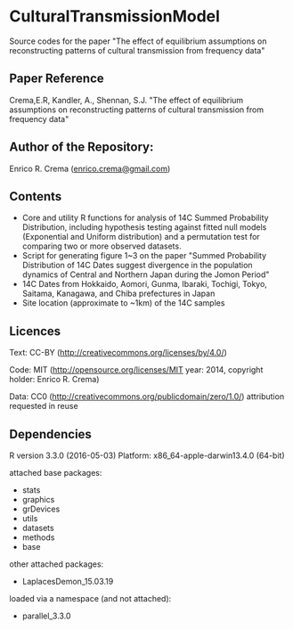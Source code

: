 # CulturalTransmissionModel
Source codes for the paper "The effect of equilibrium assumptions on reconstructing patterns of cultural transmission from frequency data"

## Paper Reference 
Crema,E.R, Kandler, A., Shennan, S.J. "The effect of equilibrium assumptions on reconstructing patterns of cultural transmission from frequency data"

## Author of the Repository:
Enrico R. Crema (enrico.crema@gmail.com)

## Contents
* Core and utility R functions for analysis of 14C Summed Probability Distribution, including hypothesis testing against fitted null models (Exponential and Uniform distribution) and a permutation test for comparing two or more observed datasets. 
* Script for generating figure 1~3 on the paper "Summed Probability Distribution of 14C Dates suggest divergence in the population dynamics of Central and Northern Japan during the Jomon Period"
* 14C Dates from Hokkaido, Aomori, Gunma, Ibaraki, Tochigi, Tokyo, Saitama, Kanagawa, and Chiba prefectures in Japan
* Site location (approximate to ~1km) of the 14C samples
## Licences
Text: CC-BY (http://creativecommons.org/licenses/by/4.0/)

Code: MIT (http://opensource.org/licenses/MIT year: 2014, copyright holder: Enrico R. Crema)

Data: CC0 (http://creativecommons.org/publicdomain/zero/1.0/) attribution requested in reuse

## Dependencies
R version 3.3.0 (2016-05-03)
Platform: x86_64-apple-darwin13.4.0 (64-bit)

attached base packages:
* stats
* graphics
* grDevices
* utils
* datasets
* methods
* base    

other attached packages:
* LaplacesDemon_15.03.19

loaded via a namespace (and not attached):
* parallel_3.3.0
